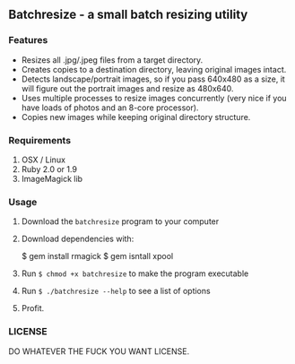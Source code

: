 ## Batchresize - a small batch resizing utility

### Features

* Resizes all .jpg/.jpeg files from a target directory.
* Creates copies to a destination directory, leaving original images intact.
* Detects landscape/portrait images, so if you pass 640x480 as a size, it will figure out the portrait images and resize as 480x640.
* Uses multiple processes to resize images concurrently (very nice if you have loads of photos and an 8-core processor).
* Copies new images while keeping original directory structure.

### Requirements

1. OSX / Linux
2. Ruby 2.0 or 1.9
3. ImageMagick lib

### Usage

1. Download the `batchresize` program to your computer
2. Download dependencies with:
    
    $ gem install rmagick
    $ gem isntall xpool
    
3. Run `$ chmod +x batchresize` to make the program executable
4. Run `$ ./batchresize --help` to see a list of options
5. Profit.

### LICENSE

DO WHATEVER THE FUCK YOU WANT LICENSE.